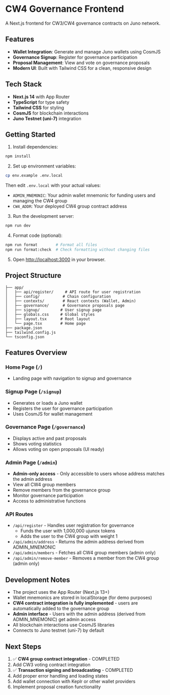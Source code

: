 # CW4 Governance Frontend

A Next.js frontend for CW3/CW4 governance contracts on Juno network.

## Features

- **Wallet Integration**: Generate and manage Juno wallets using CosmJS
- **Governance Signup**: Register for governance participation
- **Proposal Management**: View and vote on governance proposals
- **Modern UI**: Built with Tailwind CSS for a clean, responsive design

## Tech Stack

- **Next.js 14** with App Router
- **TypeScript** for type safety
- **Tailwind CSS** for styling
- **CosmJS** for blockchain interactions
- **Juno Testnet (uni-7)** integration

## Getting Started

1. Install dependencies:

```bash
npm install
```

2. Set up environment variables:

```bash
cp env.example .env.local
```

Then edit `.env.local` with your actual values:

- `ADMIN_MNEMONIC`: Your admin wallet mnemonic for funding users and managing the CW4 group
- `CW4_ADDR`: Your deployed CW4 group contract address

3. Run the development server:

```bash
npm run dev
```

4. Format code (optional):

```bash
npm run format        # Format all files
npm run format:check  # Check formatting without changing files
```

5. Open [http://localhost:3000](http://localhost:3000) in your browser.

## Project Structure

```
├── app/
│   ├── api/register/     # API route for user registration
│   ├── config/          # Chain configuration
│   ├── contexts/        # React contexts (Wallet, Admin)
│   ├── governance/      # Governance proposals page
│   ├── signup/         # User signup page
│   ├── globals.css     # Global styles
│   ├── layout.tsx      # Root layout
│   └── page.tsx        # Home page
├── package.json
├── tailwind.config.js
└── tsconfig.json
```

## Features Overview

### Home Page (`/`)

- Landing page with navigation to signup and governance

### Signup Page (`/signup`)

- Generates or loads a Juno wallet
- Registers the user for governance participation
- Uses CosmJS for wallet management

### Governance Page (`/governance`)

- Displays active and past proposals
- Shows voting statistics
- Allows voting on open proposals (UI ready)

### Admin Page (`/admin`)

- **Admin-only access** - Only accessible to users whose address matches the admin address
- View all CW4 group members
- Remove members from the governance group
- Monitor governance participation
- Access to administrative functions

### API Routes

- `/api/register` - Handles user registration for governance
  - Funds the user with 1,000,000 ujunox tokens
  - Adds the user to the CW4 group with weight 1
- `/api/admin/address` - Returns the admin address derived from ADMIN_MNEMONIC
- `/api/admin/members` - Fetches all CW4 group members (admin only)
- `/api/admin/remove-member` - Removes a member from the CW4 group (admin only)

## Development Notes

- The project uses the App Router (Next.js 13+)
- Wallet mnemonics are stored in localStorage (for demo purposes)
- **CW4 contract integration is fully implemented** - users are automatically added to the governance group
- **Admin interface** - Users with the admin address (derived from ADMIN_MNEMONIC) get admin access
- All blockchain interactions use CosmJS libraries
- Connects to Juno testnet (uni-7) by default

## Next Steps

1. ✅ **CW4 group contract integration** - COMPLETED
2. Add CW3 voting contract integration
3. ✅ **Transaction signing and broadcasting** - COMPLETED
4. Add proper error handling and loading states
5. Add wallet connection with Keplr or other wallet providers
6. Implement proposal creation functionality

